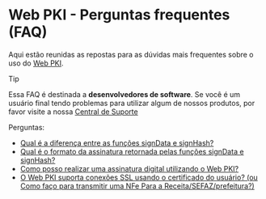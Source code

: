 ﻿# Web PKI - Perguntas frequentes (FAQ)

Aqui estão reunidas as repostas para as dúvidas mais frequentes sobre o uso do [Web PKI](../index.md).

> [!TIP]
> Essa FAQ é destinada a **desenvolvedores de software**. Se você é um usuário final
> tendo problemas para utilizar algum de nossos produtos, por favor visite a nossa [Central de Suporte](http://lacuna.help/)

Perguntas:

* [Qual é a diferença entre as funções signData e signHash?](sign-data-vs-hash.md)
* [Qual é o formato da assinatura retornada pelas funções signData e signHash?](sign-data-output.md)
* [Como posso realizar uma assinatura digital utilizando o Web PKI?](digital-signature.md)
* [O Web PKI suporta conexões SSL usando o certificado do usuário? (ou Como faço para transmitir uma NFe Para a Receita/SEFAZ/prefeitura?)](ssl.md)
